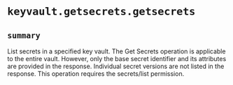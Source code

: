# `keyvault.getsecrets.getsecrets`

## `summary`
List secrets in a specified key vault. The Get Secrets operation is applicable to the entire vault. However, only the base secret identifier and its attributes are provided in the response. Individual secret versions are not listed in the response. This operation requires the secrets/list permission.


